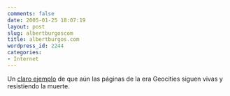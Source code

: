 ```yaml
---
comments: false
date: 2005-01-25 18:07:19
layout: post
slug: albertburgoscom
title: albertburgos.com
wordpress_id: 2244
categories:
- Internet
---
```


Un [claro ejemplo](http://www.albertburgos.com/) de que aún las páginas de la era Geocities siguen vivas y resistiendo la muerte.




 
